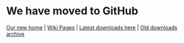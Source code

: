 # We have moved to GitHub #

[Our new home](https://github.com/vqmod/vqmod) | [Wiki Pages](https://github.com/vqmod/vqmod/wiki) | [Latest downloads here](https://github.com/vqmod/vqmod/releases) | [Old downloads archive](https://code.google.com/p/vqmod/downloads/list)